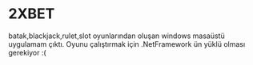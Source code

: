# 2XBET
batak,blackjack,rulet,slot oyunlarından oluşan windows masaüstü uygulamam çıktı.
Oyunu çalıştırmak için .NetFramework ün yüklü olması gerekiyor :(
